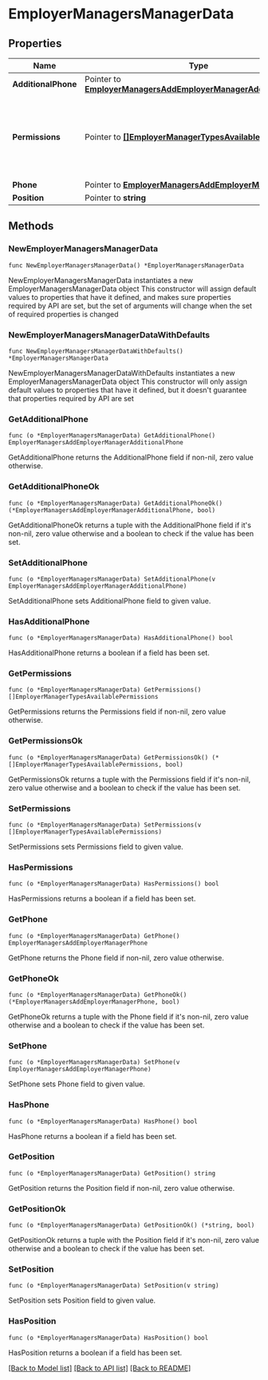 # EmployerManagersManagerData

## Properties

Name | Type | Description | Notes
------------ | ------------- | ------------- | -------------
**AdditionalPhone** | Pointer to [**EmployerManagersAddEmployerManagerAdditionalPhone**](EmployerManagersAddEmployerManagerAdditionalPhone.md) |  | [optional] 
**Permissions** | Pointer to [**[]EmployerManagerTypesAvailablePermissions**](EmployerManagerTypesAvailablePermissions.md) | Список прав, которые можно дать данному типу менеджера | [optional] 
**Phone** | Pointer to [**EmployerManagersAddEmployerManagerPhone**](EmployerManagersAddEmployerManagerPhone.md) |  | [optional] 
**Position** | Pointer to **string** |  | [optional] 

## Methods

### NewEmployerManagersManagerData

`func NewEmployerManagersManagerData() *EmployerManagersManagerData`

NewEmployerManagersManagerData instantiates a new EmployerManagersManagerData object
This constructor will assign default values to properties that have it defined,
and makes sure properties required by API are set, but the set of arguments
will change when the set of required properties is changed

### NewEmployerManagersManagerDataWithDefaults

`func NewEmployerManagersManagerDataWithDefaults() *EmployerManagersManagerData`

NewEmployerManagersManagerDataWithDefaults instantiates a new EmployerManagersManagerData object
This constructor will only assign default values to properties that have it defined,
but it doesn't guarantee that properties required by API are set

### GetAdditionalPhone

`func (o *EmployerManagersManagerData) GetAdditionalPhone() EmployerManagersAddEmployerManagerAdditionalPhone`

GetAdditionalPhone returns the AdditionalPhone field if non-nil, zero value otherwise.

### GetAdditionalPhoneOk

`func (o *EmployerManagersManagerData) GetAdditionalPhoneOk() (*EmployerManagersAddEmployerManagerAdditionalPhone, bool)`

GetAdditionalPhoneOk returns a tuple with the AdditionalPhone field if it's non-nil, zero value otherwise
and a boolean to check if the value has been set.

### SetAdditionalPhone

`func (o *EmployerManagersManagerData) SetAdditionalPhone(v EmployerManagersAddEmployerManagerAdditionalPhone)`

SetAdditionalPhone sets AdditionalPhone field to given value.

### HasAdditionalPhone

`func (o *EmployerManagersManagerData) HasAdditionalPhone() bool`

HasAdditionalPhone returns a boolean if a field has been set.

### GetPermissions

`func (o *EmployerManagersManagerData) GetPermissions() []EmployerManagerTypesAvailablePermissions`

GetPermissions returns the Permissions field if non-nil, zero value otherwise.

### GetPermissionsOk

`func (o *EmployerManagersManagerData) GetPermissionsOk() (*[]EmployerManagerTypesAvailablePermissions, bool)`

GetPermissionsOk returns a tuple with the Permissions field if it's non-nil, zero value otherwise
and a boolean to check if the value has been set.

### SetPermissions

`func (o *EmployerManagersManagerData) SetPermissions(v []EmployerManagerTypesAvailablePermissions)`

SetPermissions sets Permissions field to given value.

### HasPermissions

`func (o *EmployerManagersManagerData) HasPermissions() bool`

HasPermissions returns a boolean if a field has been set.

### GetPhone

`func (o *EmployerManagersManagerData) GetPhone() EmployerManagersAddEmployerManagerPhone`

GetPhone returns the Phone field if non-nil, zero value otherwise.

### GetPhoneOk

`func (o *EmployerManagersManagerData) GetPhoneOk() (*EmployerManagersAddEmployerManagerPhone, bool)`

GetPhoneOk returns a tuple with the Phone field if it's non-nil, zero value otherwise
and a boolean to check if the value has been set.

### SetPhone

`func (o *EmployerManagersManagerData) SetPhone(v EmployerManagersAddEmployerManagerPhone)`

SetPhone sets Phone field to given value.

### HasPhone

`func (o *EmployerManagersManagerData) HasPhone() bool`

HasPhone returns a boolean if a field has been set.

### GetPosition

`func (o *EmployerManagersManagerData) GetPosition() string`

GetPosition returns the Position field if non-nil, zero value otherwise.

### GetPositionOk

`func (o *EmployerManagersManagerData) GetPositionOk() (*string, bool)`

GetPositionOk returns a tuple with the Position field if it's non-nil, zero value otherwise
and a boolean to check if the value has been set.

### SetPosition

`func (o *EmployerManagersManagerData) SetPosition(v string)`

SetPosition sets Position field to given value.

### HasPosition

`func (o *EmployerManagersManagerData) HasPosition() bool`

HasPosition returns a boolean if a field has been set.


[[Back to Model list]](../README.md#documentation-for-models) [[Back to API list]](../README.md#documentation-for-api-endpoints) [[Back to README]](../README.md)


